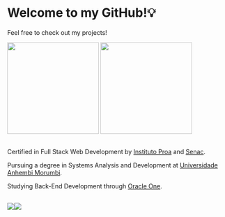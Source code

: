 # Welcome to my GitHub!💡

<p>Feel free to check out my projects!</p>

<div>
  <img height="210em" src="https://github-readme-stats.vercel.app/api?username=GuiRL-dev&show_icons=true&theme=transparent&hide=contribs&title_color=71FC7B&icon_color=71FC7B&border_color=71FC7B&text_color=00e5a3">
  <img height="210em" src="https://github-readme-stats.vercel.app/api/top-langs/?username=GuiRL-dev&theme=transparent&hide=html,css&title_color=71FC7B&border_color=71FC7B&text_color=00e5a3">
</div>

##

<p>Certified in Full Stack Web Development by <a href="https://www.proa.org.br/">Instituto Proa</a> and <a href="https://www.sp.senac.br/">Senac</a>.</p>
<p>Pursuing a degree in Systems Analysis and Development at <a href="https://portal.anhembi.br/">Universidade Anhembi Morumbi<a/>.</p>
<p>Studying Back-End Development through <a href="https://www.oracle.com/br/education/oracle-next-education/">Oracle One</a>.</p>

##

<div style="display: flex;">
  <a href="https://www.linkedin.com/in/guilhermerochadev/" target="_blank"><img src="https://img.shields.io/badge/LinkedIn-0077B5?style=for-the-badge&logo=linkedin&logoColor=white"></a>
  <a href="mailto:guirl.dev@gmail.com" target="_blank"><img src="https://img.shields.io/badge/Gmail-D14836?style=for-the-badge&logo=gmail&logoColor=white"></a>
</div>
